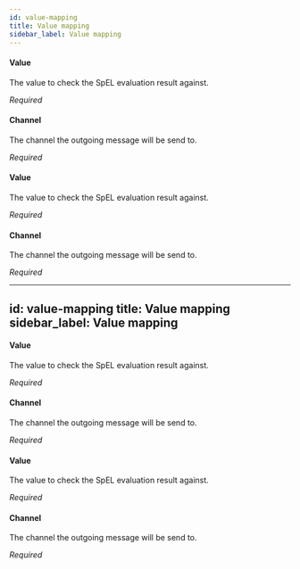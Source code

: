 ```yaml
---
id: value-mapping
title: Value mapping
sidebar_label: Value mapping
---
```

#### Value
The value to check the SpEL evaluation result against.

<i>Required</i>

#### Channel
The channel the outgoing message will be send to.

<i>Required</i>

#### Value
The value to check the SpEL evaluation result against.

<i>Required</i>

#### Channel
The channel the outgoing message will be send to.

<i>Required</i>

---
id: value-mapping
title: Value mapping
sidebar_label: Value mapping
---
#### Value
The value to check the SpEL evaluation result against.

<i>Required</i>

#### Channel
The channel the outgoing message will be send to.

<i>Required</i>

#### Value
The value to check the SpEL evaluation result against.

<i>Required</i>

#### Channel
The channel the outgoing message will be send to.

<i>Required</i>

